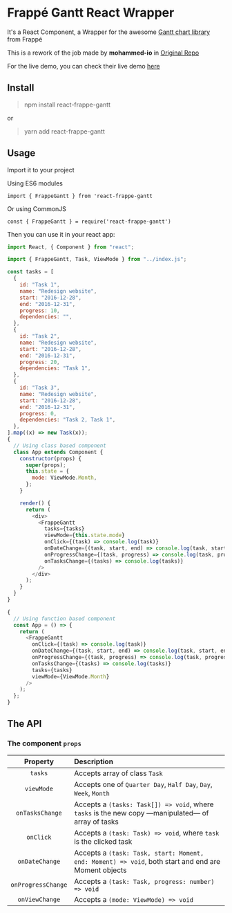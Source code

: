 # Frappé Gantt React Wrapper

It's a React Component, a Wrapper for the awesome
[Gantt chart library](https://github.com/frappe/gantt) from Frappé

This is a rework of the job made by **mohammed-io** in
[Original Repo](https://github.com/mohammed-io/frappe-gantt-react)

For the live demo, you can check their live demo
[here](https://frappe.github.io/gantt/)

## Install

> npm install react-frappe-gantt

or

> yarn add react-frappe-gantt

## Usage

Import it to your project

Using ES6 modules

`import { FrappeGantt } from 'react-frappe-gantt`

Or using CommonJS

`const { FrappeGantt } = require('react-frappe-gantt')`

Then you can use it in your react app:

```js
import React, { Component } from "react";

import { FrappeGantt, Task, ViewMode } from "../index.js";

const tasks = [
  {
    id: "Task 1",
    name: "Redesign website",
    start: "2016-12-28",
    end: "2016-12-31",
    progress: 10,
    dependencies: "",
  },
  {
    id: "Task 2",
    name: "Redesign website",
    start: "2016-12-28",
    end: "2016-12-31",
    progress: 20,
    dependencies: "Task 1",
  },
  {
    id: "Task 3",
    name: "Redesign website",
    start: "2016-12-28",
    end: "2016-12-31",
    progress: 0,
    dependencies: "Task 2, Task 1",
  },
].map((x) => new Task(x));
{
  // Using class based component
  class App extends Component {
    constructor(props) {
      super(props);
      this.state = {
        mode: ViewMode.Month,
      };
    }

    render() {
      return (
        <div>
          <FrappeGantt
            tasks={tasks}
            viewMode={this.state.mode}
            onClick={(task) => console.log(task)}
            onDateChange={(task, start, end) => console.log(task, start, end)}
            onProgressChange={(task, progress) => console.log(task, progress)}
            onTasksChange={(tasks) => console.log(tasks)}
          />
        </div>
      );
    }
  }
}

{
  // Using function based component
  const App = () => {
    return (
      <FrappeGantt
        onClick={(task) => console.log(task)}
        onDateChange={(task, start, end) => console.log(task, start, end)}
        onProgressChange={(task, progress) => console.log(task, progress)}
        onTasksChange={(tasks) => console.log(tasks)}
        tasks={tasks}
        viewMode={ViewMode.Month}
      />
    );
  };
}
```

## The API

### The component `props`

|      Property      | Description                                                                                         |
| :----------------: | :-------------------------------------------------------------------------------------------------- |
|      `tasks`       | Accepts array of class `Task`                                                                       |
|     `viewMode`     | Accepts one of `Quarter Day`, `Half Day`, `Day`, `Week`, `Month`                                    |
|  `onTasksChange`   | Accepts a `(tasks: Task[]) => void`, where `tasks` is the new copy —manipulated— of array of tasks  |
|     `onClick`      | Accepts a `(task: Task) => void`, where `task` is the clicked task                                  |
|   `onDateChange`   | Accepts a `(task: Task, start: Moment, end: Moment) => void`, both start and end are Moment objects |
| `onProgressChange` | Accepts a `(task: Task, progress: number) => void`                                                  |
|   `onViewChange`   | Accepts a `(mode: ViewMode) => void`                                                                |
